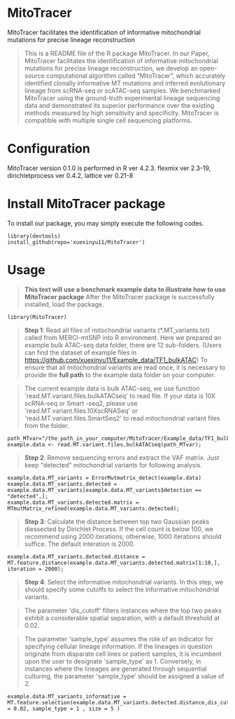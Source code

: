 # MitoTracer
MitoTracer facilitates the identification of informative mitochondrial mutations for precise lineage reconstruction
>This is a README file of the R package MitoTracer. In our Paper, MitoTracer facilitates the identification of informative mitochondrial mutations for precise lineage reconstruction, we develop an open-source computational algorithm called “MitoTracer”, which accurately identified clonally informative MT mutations and inferred evolutionary lineage from scRNA-seq or scATAC-seq samples. We benchmarked MitoTracer using the ground-truth experimental lineage sequencing data and demonstrated its superior performance over the existing methods measured by high sensitivity and specificity. MitoTracer is compatible with multiple single cell sequencing platforms.
# Configuration
MitoTracer version 0.1.0 is performed in R ver 4.2.3.
flexmix ver 2.3-19, dirichletprocess ver 0.4.2, lattice ver 0.21-8
# Install MitoTracer package
To install our package, you may simply execute the following codes.
```
library(devtools)
install_github(repo='xuexinyu11/MitoTracer')
```
# Usage
>**This text will use a benchmark example data to illustrate how to use MitoTracer package**
>After the MitoTracer package is successfully installed, load the package.
```
library(MitoTracer)
```
>**Step 1**: Read all files of mitochondrial variants (*.MT_variants.txt) called from MERCI-mtSNP into R environment. Here we prepared an example bulk ATAC-seq data folder, there are 12 sub-folders. (Users can find the dataset of example files in https://github.com/xuexinyu11/Example_data/TF1_bulkATAC)
>To ensure that all mitochondrial variants are read once, it is necessary to provide the **full path** to the example data folder on your computer.

>The current example data is bulk ATAC-seq, we use function 'read.MT.variant.files.bulkATACseq' to read file. If your data is 10X scRNA-seq or Smart -seq2, please use 'read.MT.variant.files.10XscRNASeq' or 'read.MT.variant.files.SmartSeq2' to read mitochondrial variant files from the folder.
```
path_MTvar="/the_path_in_your_computer/MitoTracer/Example_data/TF1_bulkATAC";
example.data <- read.MT.variant.files.bulkATACseq(path_MTvar);
```
>**Step 2**: Remove sequencing errors and extract the VAF matrix. Just keep "detected" mitochondrial variants for following analysis.
```
example.data.MT_variants = ErrorMutmatrix_detect(example.data)
example.data.MT_variants.detected = example.data.MT_variants[example.data.MT_variants$detection == "detected",];
example.data.MT_variants.detected.matrix = MTmutMatrix_refined(example.data.MT_variants.detected);
```
>**Step 3**: Calculate the distance between top two Gaussian peaks diessected by Dirichlet Process. If the cell count is below 100, we recommend using 2000 iterations; otherwise, 1000 iterations should suffice. The default interation is 2000.
```
example.data.MT_variants.detected.distance = MT.feature.distance(example.data.MT_variants.detected.matrix[1:10,], iteration = 2000);
```
>**Step 4**: Select the informative mitochondrial variants. In this step, we should specify some cutoffs to select the informative mitochondrial variants.

>The parameter 'dis_cutoff' filters instances where the top two peaks exhibit a considerable spatial separation, with a default threshold at 0.02.

>The parameter 'sample_type' assumes the role of an indicator for specifying cellular lineage information. If the lineages in question originate from disparate cell lines or patient samples, it is incumbent upon the user to designate 'sample_type' as 1. Conversely, in instances where the lineages are generated through sequential culturing, the parameter 'sample_type' should be assigned a value of 2. 
```
example.data.MT_variants_informative = MT.feature.selection(example.data.MT_variants.detected.distance,dis_cutoff = 0.02, sample_type = 1 , size = 5 )
```




